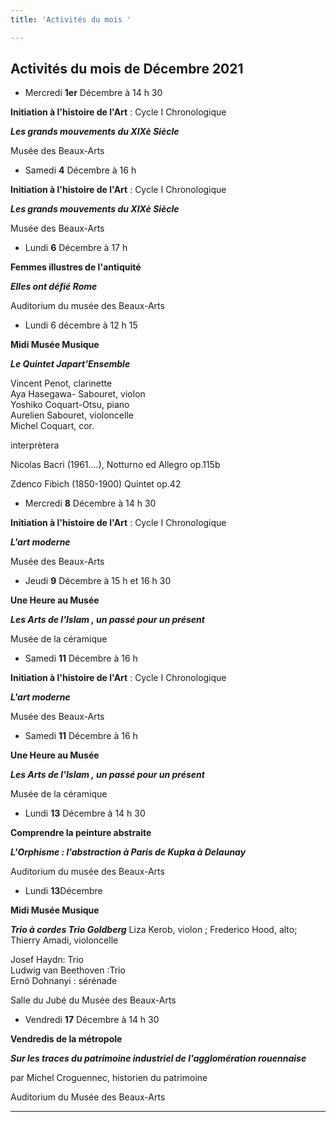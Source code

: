 ```yaml
---
title: 'Activités du mois '

---
```


## **Activités du mois de Décembre 2021**

* Mercredi **1er** Décembre à 14 h 30

**Initiation à l'histoire de l'Art** : Cycle I  Chronologique

**_Les grands mouvements du XIXè Siècle_**

Musée des Beaux-Arts

* Samedi  **4** Décembre à 16 h

**Initiation à l'histoire de l'Art** : Cycle I  Chronologique

**_Les grands mouvements du XIXè Siècle_**

Musée des Beaux-Arts

* Lundi **6** Décembre à 17 h

**Femmes illustres de l'antiquité**

**_Elles ont défié Rome_**

Auditorium du musée des Beaux-Arts

* Lundi 6 décembre à 12 h 15

**Midi Musée Musique**

**_Le Quintet Japart’Ensemble_**

Vincent Penot, clarinette  
Aya Hasegawa- Sabouret, violon  
Yoshiko Coquart-Otsu, piano  
Aurelien Sabouret, violoncelle  
Michel Coquart, cor.

interprètera

Nicolas Bacri (1961….),
Notturno ed Allegro op.115b

Zdenco Fibich (1850-1900)
Quintet op.42

* Mercredi  **8** Décembre à 14 h 30

**Initiation à l'histoire de l'Art** : Cycle I  Chronologique

**_L'art moderne_**

Musée des Beaux-Arts

* Jeudi **9** Décembre à 15 h et 16 h 30

**Une Heure au Musée**

**_Les Arts de l'Islam , un passé pour un présent_**

Musée de la céramique

* Samedi  **11** Décembre à 16 h

**Initiation à l'histoire de l'Art** : Cycle I  Chronologique

**_L'art moderne_**

Musée des Beaux-Arts

* Samedi **11** Décembre à  16 h

**Une Heure au Musée**

**_Les Arts de l'Islam , un passé pour un présent_**

Musée de la céramique

* Lundi **13** Décembre à 14 h 30

**Comprendre la peinture abstraite**

**_L'Orphisme : l'abstraction à Paris de Kupka à Delaunay_**

Auditorium du musée des Beaux-Arts

* Lundi **13**Décembre

**Midi Musée Musique**

**_Trio à cordes Trio Goldberg_** Liza Kerob, violon ; Frederico Hood, alto; Thierry Amadi, violoncelle

Josef Haydn: Trio  
Ludwig van Beethoven :Trio  
Ernö Dohnanyi : sérénade

Salle du Jubé du Musée des Beaux-Arts

* Vendredi **17** Décembre à 14 h 30

**Vendredis de la métropole**

**_Sur les traces du patrimoine industriel de l'agglomération rouennaise_**

par Michel Croguennec, historien du patrimoine

Auditorium du Musée des Beaux-Arts

***